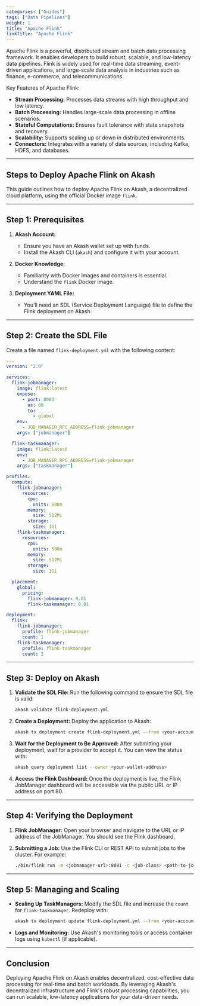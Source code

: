 ```yaml
---
categories: ["Guides"]
tags: ["Data Pipelines"]
weight: 1
title: "Apache Flink"
linkTitle: "Apache Flink"
---
```


Apache Flink is a powerful, distributed stream and batch data processing framework. It enables developers to build robust, scalable, and low-latency data pipelines. Flink is widely used for real-time data streaming, event-driven applications, and large-scale data analysis in industries such as finance, e-commerce, and telecommunications.

Key Features of Apache Flink:
- **Stream Processing:** Processes data streams with high throughput and low latency.
- **Batch Processing:** Handles large-scale data processing in offline scenarios.
- **Stateful Computations:** Ensures fault tolerance with state snapshots and recovery.
- **Scalability:** Supports scaling up or down in distributed environments.
- **Connectors:** Integrates with a variety of data sources, including Kafka, HDFS, and databases.

---

## **Steps to Deploy Apache Flink on Akash**
This guide outlines how to deploy Apache Flink on Akash, a decentralized cloud platform, using the official Docker image `flink`.

---

## **Step 1: Prerequisites**
1. **Akash Account:**
   - Ensure you have an Akash wallet set up with funds.
   - Install the Akash CLI (`akash`) and configure it with your account.

2. **Docker Knowledge:**
   - Familiarity with Docker images and containers is essential.
   - Understand the `flink` Docker image.

3. **Deployment YAML File:**
   - You'll need an SDL (Service Deployment Language) file to define the Flink deployment on Akash.

---

## **Step 2: Create the SDL File**
Create a file named `flink-deployment.yml` with the following content:

```yaml
---
version: "2.0"

services:
  flink-jobmanager:
    image: flink:latest
    expose:
      - port: 8081
        as: 80
        to:
          - global
    env:
      - JOB_MANAGER_RPC_ADDRESS=flink-jobmanager
    args: ["jobmanager"]

  flink-taskmanager:
    image: flink:latest
    env:
      - JOB_MANAGER_RPC_ADDRESS=flink-jobmanager
    args: ["taskmanager"]

profiles:
  compute:
    flink-jobmanager:
      resources:
        cpu:
          units: 500m
        memory:
          size: 512Mi
        storage:
          size: 1Gi
    flink-taskmanager:
      resources:
        cpu:
          units: 500m
        memory:
          size: 512Mi
        storage:
          size: 1Gi

  placement:
    global:
      pricing:
        flink-jobmanager: 0.01
        flink-taskmanager: 0.01

deployment:
  flink:
    flink-jobmanager:
      profile: flink-jobmanager
      count: 1
    flink-taskmanager:
      profile: flink-taskmanager
      count: 2
```

---

## **Step 3: Deploy on Akash**
1. **Validate the SDL File:**
   Run the following command to ensure the SDL file is valid:
   ```bash
   akash validate flink-deployment.yml
   ```

2. **Create a Deployment:**
   Deploy the application to Akash:
   ```bash
   akash tx deployment create flink-deployment.yml --from <your-account>
   ```

3. **Wait for the Deployment to Be Approved:**
   After submitting your deployment, wait for a provider to accept it. You can view the status with:
   ```bash
   akash query deployment list --owner <your-wallet-address>
   ```

4. **Access the Flink Dashboard:**
   Once the deployment is live, the Flink JobManager dashboard will be accessible via the public URL or IP address on port 80.

---

## **Step 4: Verifying the Deployment**
1. **Flink JobManager:**
   Open your browser and navigate to the URL or IP address of the JobManager. You should see the Flink dashboard.

2. **Submitting a Job:**
   Use the Flink CLI or REST API to submit jobs to the cluster. For example:
   ```bash
   ./bin/flink run -m <jobmanager-url>:8081 -c <job-class> <path-to-job-jar>
   ```

---

## **Step 5: Managing and Scaling**
- **Scaling Up TaskManagers:**
  Modify the SDL file and increase the `count` for `flink-taskmanager`. Redeploy with:
  ```bash
  akash tx deployment update flink-deployment.yml --from <your-account>
  ```

- **Logs and Monitoring:**
  Use Akash's monitoring tools or access container logs using `kubectl` (if applicable).

---

## **Conclusion**
Deploying Apache Flink on Akash enables decentralized, cost-effective data processing for real-time and batch workloads. By leveraging Akash's decentralized infrastructure and Flink's robust processing capabilities, you can run scalable, low-latency applications for your data-driven needs.